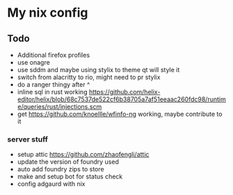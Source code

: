# My nix config

## Todo

- Additional firefox profiles
- use onagre
- use sddm and maybe using stylix to theme qt will style it
- switch from alacritty to rio, might need to pr stylix
- do a ranger thingy after ^
- inline sql in rust working https://github.com/helix-editor/helix/blob/68c7537de522cf6b38705a7af51eeaac260fdc98/runtime/queries/rust/injections.scm
- get https://github.com/knoellle/wfinfo-ng working, maybe contribute to it

### server stuff

- setup attic https://github.com/zhaofengli/attic
- update the version of foundry used
- auto add foundry zips to store
- make and setup bot for status check
- config adgaurd with nix
